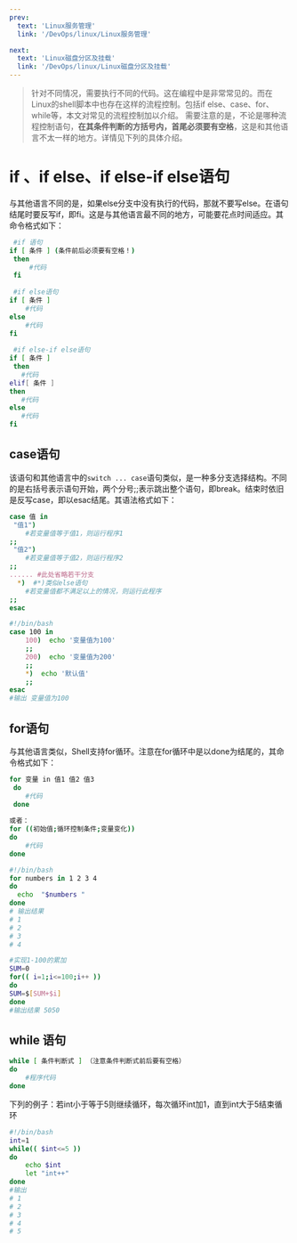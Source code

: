 ```yaml
---
prev:
  text: 'Linux服务管理'
  link: '/DevOps/linux/Linux服务管理'

next:
  text: 'Linux磁盘分区及挂载'
  link: '/DevOps/linux/Linux磁盘分区及挂载'
---
```


>针对不同情况，需要执行不同的代码。这在编程中是非常常见的。而在Linux的shell脚本中也存在这样的流程控制。包括if else、case、for、while等，本文对常见的流程控制加以介绍。
需要注意的是，不论是哪种流程控制语句，**在其条件判断的方括号内，首尾必须要有空格**，这是和其他语言不太一样的地方。详情见下列的具体介绍。

# if 、if else、if else-if else语句 
与其他语言不同的是，如果else分支中没有执行的代码，那就不要写else。在语句结尾时要反写if，即fi。这是与其他语言最不同的地方，可能要花点时间适应。其命令格式如下：
```bash
 #if 语句
if [ 条件 ] (条件前后必须要有空格！)
 then
     #代码
 fi
 
 #if else语句
if [ 条件 ]
    #代码
else
    #代码
fi
 
 #if else-if else语句
if [ 条件 ] 
 then
   #代码
elif[ 条件 ]
then 
   #代码
else
   #代码
fi
```

## case语句
该语句和其他语言中的`switch ... case`语句类似，是一种多分支选择结构。不同的是右括号表示语句开始，两个分号;;表示跳出整个语句，即break。结束时依旧是反写case，即以esac结尾。其语法格式如下：
```bash
case 值 in
 "值1")
    #若变量值等于值1，则运行程序1
;;
 "值2")
    #若变量值等于值2，则运行程序2
;;
...... #此处省略若干分支
  *)  #*)类似else语句
    #若变量值都不满足以上的情况，则运行此程序
;;
esac
```
```bash
#!/bin/bash
case 100 in
    100)  echo '变量值为100'
    ;;
    200)  echo '变量值为200'
    ;;
    *)  echo '默认值'
    ;;
esac
#输出 变量值为100
```

## for语句
与其他语言类似，Shell支持for循环。注意在for循环中是以done为结尾的，其命令格式如下：
```bash
for 变量 in 值1 值2 值3
 do 
    #代码
 done 
 
或者：
for ((初始值;循环控制条件;变量变化))
do 
    #代码
done 
```
```bash
#!/bin/bash
for numbers in 1 2 3 4 
do 
  echo  "$numbers "
done
# 输出结果
# 1 
# 2
# 3
# 4

#实现1-100的累加
SUM=0
for(( i=1;i<=100;i++ ))
do 
SUM=$[SUM+$i]
done
#输出结果 5050
```

## while 语句
```bash
while [ 条件判断式 ] （注意条件判断式前后要有空格）
do 
    #程序代码
done 
```
下列的例子：若int小于等于5则继续循环，每次循环int加1，直到int大于5结束循环
```bash
#!/bin/bash
int=1
while(( $int<=5 ))
do
    echo $int
    let "int++"
done
#输出
# 1
# 2
# 3
# 4
# 5
```
